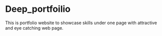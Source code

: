 # Deep_portfoilio
This is portfolio website to showcase skills under one page with attractive and eye catching web page.
